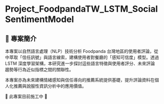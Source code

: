 # Project_FoodpandaTW_LSTM_SocialSentimentModel

## 📌 專案簡介

本專案以自然語言處理（NLP）技術分析 Foodpanda 台灣地區的使用者評論，從中萃取「信任訊號」與語言線索，建構使用者對餐廳的「感知可信度」模型。透過 LSTM 深度學習架構，本研究進一步探討這些語言特徵與使用者評分、未來評論趨勢等行為近似指標之間的關聯性。

本專案亦為未來建構情緒感知與信任導向的推薦系統提供基礎，提升評論資料在個人化推薦與說服性資訊分析中的應用價值。


🚧 此專案目前施工中 🚧